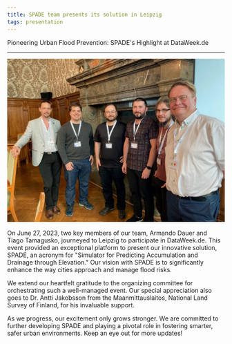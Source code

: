 ```yaml
---
title: SPADE team presents its solution in Leipzig
tags: presentation
---
```


Pioneering Urban Flood Prevention: SPADE's Highlight at DataWeek.de
<!--more-->

---
![Leipzig](https://raw.githubusercontent.com/tamagusko/spade/main/img/Leipzig.jpeg)

On June 27, 2023, two key members of our team, Armando Dauer and Tiago Tamagusko, journeyed to Leipzig to participate in DataWeek.de. This event provided an exceptional platform to present our innovative solution, SPADE, an acronym for "Simulator for Predicting Accumulation and Drainage through Elevation." Our vision with SPADE is to significantly enhance the way cities approach and manage flood risks.

We extend our heartfelt gratitude to the organizing committee for orchestrating such a well-managed event. Our special appreciation also goes to Dr. Antti Jakobsson from the Maanmittauslaitos, National Land Survey of Finland, for his invaluable support.

As we progress, our excitement only grows stronger. We are committed to further developing SPADE and playing a pivotal role in fostering smarter, safer urban environments. Keep an eye out for more updates!

